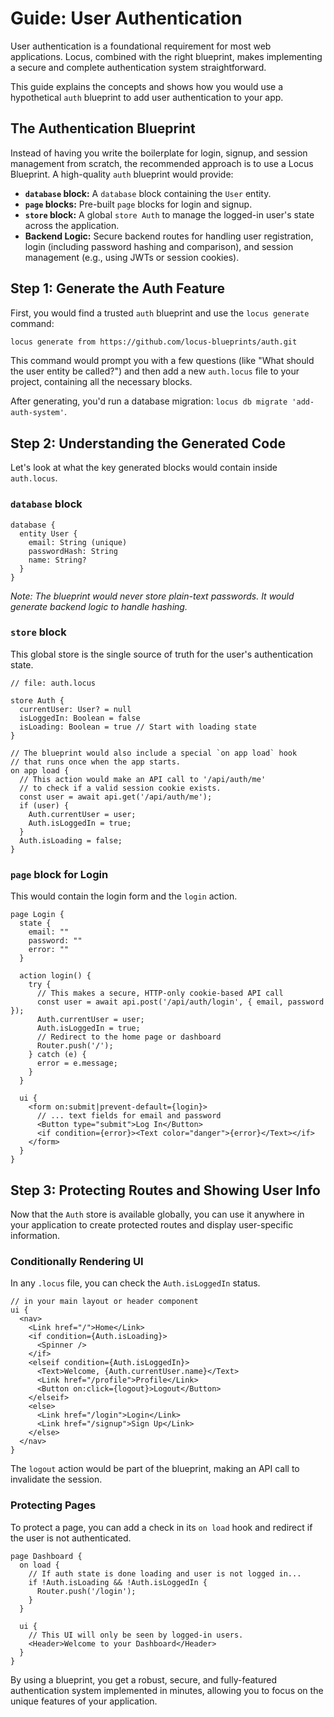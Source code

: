 # Guide: User Authentication

User authentication is a foundational requirement for most web applications. Locus, combined with the right blueprint, makes implementing a secure and complete authentication system straightforward.

This guide explains the concepts and shows how you would use a hypothetical `auth` blueprint to add user authentication to your app.

## The Authentication Blueprint

Instead of having you write the boilerplate for login, signup, and session management from scratch, the recommended approach is to use a Locus Blueprint. A high-quality `auth` blueprint would provide:

*   **`database` block:** A `database` block containing the `User` entity.
*   **`page` blocks:** Pre-built `page` blocks for login and signup.
*   **`store` block:** A global `store Auth` to manage the logged-in user's state across the application.
*   **Backend Logic:** Secure backend routes for handling user registration, login (including password hashing and comparison), and session management (e.g., using JWTs or session cookies).

## Step 1: Generate the Auth Feature

First, you would find a trusted `auth` blueprint and use the `locus generate` command:

```bash
locus generate from https://github.com/locus-blueprints/auth.git
```

This command would prompt you with a few questions (like "What should the user entity be called?") and then add a new `auth.locus` file to your project, containing all the necessary blocks.

After generating, you'd run a database migration: `locus db migrate 'add-auth-system'`.

## Step 2: Understanding the Generated Code

Let's look at what the key generated blocks would contain inside `auth.locus`.

### `database` block

```locus
database {
  entity User {
    email: String (unique)
    passwordHash: String
    name: String?
  }
}
```
*Note: The blueprint would never store plain-text passwords. It would generate backend logic to handle hashing.*

### `store` block

This global store is the single source of truth for the user's authentication state.

```locus
// file: auth.locus

store Auth {
  currentUser: User? = null
  isLoggedIn: Boolean = false
  isLoading: Boolean = true // Start with loading state
}

// The blueprint would also include a special `on app load` hook
// that runs once when the app starts.
on app load {
  // This action would make an API call to '/api/auth/me'
  // to check if a valid session cookie exists.
  const user = await api.get('/api/auth/me');
  if (user) {
    Auth.currentUser = user;
    Auth.isLoggedIn = true;
  }
  Auth.isLoading = false;
}
```

### `page` block for Login

This would contain the login form and the `login` action.

```locus
page Login {
  state {
    email: ""
    password: ""
    error: ""
  }

  action login() {
    try {
      // This makes a secure, HTTP-only cookie-based API call
      const user = await api.post('/api/auth/login', { email, password });
      Auth.currentUser = user;
      Auth.isLoggedIn = true;
      // Redirect to the home page or dashboard
      Router.push('/'); 
    } catch (e) {
      error = e.message;
    }
  }

  ui {
    <form on:submit|prevent-default={login}>
      // ... text fields for email and password
      <Button type="submit">Log In</Button>
      <if condition={error}><Text color="danger">{error}</Text></if>
    </form>
  }
}
```

## Step 3: Protecting Routes and Showing User Info

Now that the `Auth` store is available globally, you can use it anywhere in your application to create protected routes and display user-specific information.

### Conditionally Rendering UI

In any `.locus` file, you can check the `Auth.isLoggedIn` status.

```locus
// in your main layout or header component
ui {
  <nav>
    <Link href="/">Home</Link>
    <if condition={Auth.isLoading}>
      <Spinner />
    </if>
    <elseif condition={Auth.isLoggedIn}>
      <Text>Welcome, {Auth.currentUser.name}</Text>
      <Link href="/profile">Profile</Link>
      <Button on:click={logout}>Logout</Button>
    </elseif>
    <else>
      <Link href="/login">Login</Link>
      <Link href="/signup">Sign Up</Link>
    </else>
  </nav>
}
```
The `logout` action would be part of the blueprint, making an API call to invalidate the session.


### Protecting Pages

To protect a page, you can add a check in its `on load` hook and redirect if the user is not authenticated.

```locus
page Dashboard {
  on load {
    // If auth state is done loading and user is not logged in...
    if !Auth.isLoading && !Auth.isLoggedIn {
      Router.push('/login');
    }
  }

  ui {
    // This UI will only be seen by logged-in users.
    <Header>Welcome to your Dashboard</Header>
  }
}
```

By using a blueprint, you get a robust, secure, and fully-featured authentication system implemented in minutes, allowing you to focus on the unique features of your application.
